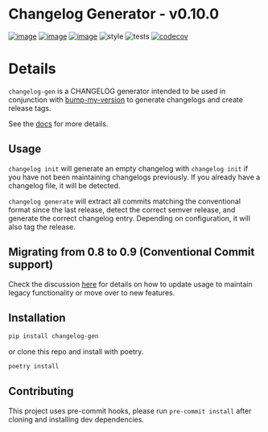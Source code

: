 # Changelog Generator - v0.10.0
[![image](https://img.shields.io/pypi/v/changelog_gen.svg)](https://pypi.org/project/changelog_gen/)
[![image](https://img.shields.io/pypi/l/changelog_gen.svg)](https://pypi.org/project/changelog_gen/)
[![image](https://img.shields.io/pypi/pyversions/changelog_gen.svg)](https://pypi.org/project/changelog_gen/)
![style](https://github.com/NRWLDev/changelog-gen/actions/workflows/style.yml/badge.svg)
![tests](https://github.com/NRWLDev/changelog-gen/actions/workflows/tests.yml/badge.svg)
[![codecov](https://codecov.io/gh/NRWLDev/changelog-gen/branch/main/graph/badge.svg)](https://codecov.io/gh/NRWLDev/changelog-gen)

# Details

`changelog-gen` is a CHANGELOG generator intended to be used in conjunction
with [bump-my-version](https://github.com/callowayproject/bump-my-version) to generate
changelogs and create release tags.

See the [docs](https://nrwldev.github.io/changelog-gen) for more details.

## Usage

`changelog init` will generate an empty changelog with `changelog init` if you
have not been maintaining changelogs previously. If you already have a
changelog file, it will be detected.

`changelog generate` will extract all commits matching the conventional format
since the last release, detect the correct semver release, and generate the
correct changelog entry. Depending on configuration, it will also tag the
release.

## Migrating from 0.8 to 0.9 (Conventional Commit support)
Check the discussion
[here](https://github.com/EdgyEdgemond/changelog-gen/discussions/98) for
details on how to update usage to maintain legacy functionality or move over to
new features.

## Installation

```bash
pip install changelog-gen
```

or clone this repo and install with poetry.

```bash
poetry install
```

## Contributing

This project uses pre-commit hooks, please run `pre-commit install` after
cloning and installing dev dependencies.
